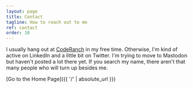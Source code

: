 ```yaml
---
layout: page
title: Contact
tagline: How to reach out to me
ref: contact
order: 10
---
```


I usually hang out at [CodeRanch](https://coderanch.com) in my free time. Otherwise, I'm kind of active on LinkedIn and a little bit on Twitter. I'm trying to move to Mastodon but haven't posted a lot there yet. If you search my name, there aren't that many people who will turn up besides me.

[Go to the Home Page]({{ '/' | absolute_url }})
